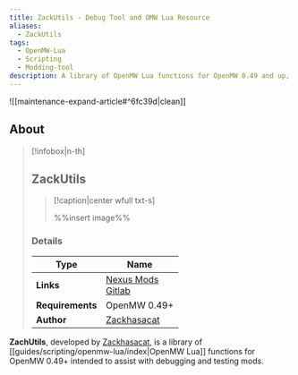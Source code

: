 ```yaml
---
title: ZackUtils - Debug Tool and OMW Lua Resource
aliases:
  - ZackUtils
tags:
  - OpenMW-Lua
  - Scripting
  - Modding-tool
description: A library of OpenMW Lua functions for OpenMW 0.49 and up, intended to assist with debugging and testing mods.
---
```


![[maintenance-expand-article#^6fc39d|clean]]

## About

> [!infobox|n-th]
> 
> ## ZackUtils
> 
> > [!caption|center wfull txt-s]
> > 
> > %%insert image%%
> > 
> 
> ### Details
> 
> | Type | Name |
> | --- | --- |
> | **Links** | [Nexus Mods](https://www.nexusmods.com/morrowind/mods/52975)<br>[Gitlab](https://gitlab.com/zackhasacat/zackutils/) |
> | **Requirements** | OpenMW 0.49+ |
> | **Author** | [Zackhasacat](https://www.nexusmods.com/morrowind/users/790766) |

**ZachUtils**, developed by [Zackhasacat](https://www.nexusmods.com/morrowind/users/790766), is a library of [[guides/scripting/openmw-lua/index|OpenMW Lua]] functions for OpenMW 0.49+ intended to assist with debugging and testing mods.